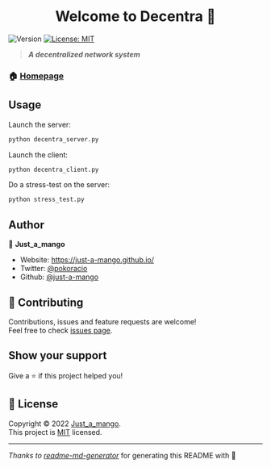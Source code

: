 <h1 align="center">Welcome to Decentra 👋</h1>
<p>
  <img alt="Version" src="https://img.shields.io/badge/version-In Dev.-blue.svg?cacheSeconds=2592000" />
  <a href="https://github.com/just-a-mango/decentra/blob/main/LICENSE" target="_blank">
    <img alt="License: MIT" src="https://img.shields.io/badge/License-MIT-yellow.svg" />
  </a>
</p>

> ***A decentralized network system***

### 🏠 [Homepage](https://github.com/just-a-mango/decentra)

## Usage
Launch the server:
```sh
python decentra_server.py
```
Launch the client:
```sh
python decentra_client.py
```
Do a stress-test on the server:
```sh
python stress_test.py
```
## Author

👤 **Just_a_mango**

* Website: https://just-a-mango.github.io/
* Twitter: [@pokoracio](https://twitter.com/pokoracio)
* Github: [@just-a-mango](https://github.com/just-a-mango)

## 🤝 Contributing

Contributions, issues and feature requests are welcome!<br />Feel free to check [issues page](https://github.com/just-a-mango/decentra/issues). 

## Show your support

Give a ⭐️ if this project helped you!

## 📝 License

Copyright © 2022 [Just_a_mango](https://github.com/just-a-mango).<br />
This project is [MIT](https://github.com/just-a-mango/decentra/blob/main/LICENSE) licensed.

***
_Thanks to [readme-md-generator](https://github.com/kefranabg/readme-md-generator)_ for generating this README with 💖
